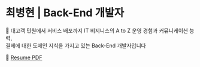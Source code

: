 # 최병현 | Back-End 개발자

:wave: 대고객 민원에서 서비스 배포까지 IT 비지니스의 A to Z 운영 경험과 커뮤니케이션 능력,  
결제에 대한 도메인 지식을 가지고 있는 Back-End 개발자입니다

:file_folder: [Resume PDF](https://github.com/Hyune-c/TIL/blob/master/Resume/%EC%9D%B4%EB%A0%A5%EC%84%9C_%EC%B5%9C%EB%B3%91%ED%98%84.pdf)
